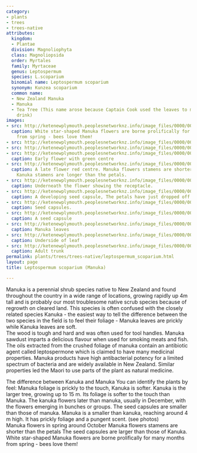 ```yaml
---
category:
- plants
- trees
- trees-native
attributes:
  kingdom:
  - Plantae
  division: Magnoliophyta
  class: Magnoliopsida
  order: Myrtales
  family: Myrtaceae
  genus: Leptospermum
  species: L.scoparium
  binomial name: Leptospermum scoparium
  synonym: Kunzea scoparium
  common name:
  - New Zealand Manuka
  - Manuka
  - Tea Tree (This name arose because Captain Cook used the leaves to make a 'tea'
    drink)
images:
- src: http://ketenewplymouth.peoplesnetworknz.info/image_files/0000/0000/5873/ManukaFlowers__Leptospermum_scoparium_-dec5.jpg
  caption: White star-shaped Manuka flowers are borne prolifically for many months
    from spring - bees love them!
- src: http://ketenewplymouth.peoplesnetworknz.info/image_files/0000/0002/0754/manuka__Leptospermum__scoparium-3.JPG
- src: http://ketenewplymouth.peoplesnetworknz.info/image_files/0000/0006/9044/Leptospermum_scoparium__Manuka.JPG
- src: http://ketenewplymouth.peoplesnetworknz.info/image_files/0000/0002/6284/Leptospermum_scoparium__Manuka-002.JPG
  caption: Early flower with green centre
- src: http://ketenewplymouth.peoplesnetworknz.info/image_files/0000/0006/9039/Leptospermum_scoparium__Manuka-001.JPG
  caption: A late flower red centre. Manuka flowers stamens are shorter than the petals.
    Kanuka stamens are longer than the petals.
- src: http://ketenewplymouth.peoplesnetworknz.info/image_files/0000/0002/6289/Leptospermum_scoparium__Manuka-003.JPG
  caption: Underneath the flower showing the receptacle.
- src: http://ketenewplymouth.peoplesnetworknz.info/image_files/0000/0002/6279/Leptospermum_scoparium__Manuka-001.JPG
  caption: A developing seed capsule, The petals have just dropped off.
- src: http://ketenewplymouth.peoplesnetworknz.info/image_files/0000/0007/1964/Leptospermum_scoparium__Manuka_-002.JPG
  caption: Seed capsules.
- src: http://ketenewplymouth.peoplesnetworknz.info/image_files/0000/0002/6274/Leptospermum_scoparium__Manuka.JPG
  caption: A seed capsule
- src: http://ketenewplymouth.peoplesnetworknz.info/image_files/0000/0002/6299/Leptospermum_scoparium__Manuka-005.JPG
  caption: Manuka leaves
- src: http://ketenewplymouth.peoplesnetworknz.info/image_files/0000/0002/6304/Leptospermum_scoparium__Manuka-006.JPG
  caption: Underside of leaf
- src: http://ketenewplymouth.peoplesnetworknz.info/image_files/0000/0002/6309/Leptospermum_scoparium__Manuka-007.JPG
  caption: Adult trunk
permalink: plants/trees/trees-native/leptospermum_scoparium.html
layout: page
title: Leptospermum scoparium (Manuka)

---
```

Manuka is a perennial shrub species native to New Zealand and found throughout the country in a wide range of locations, growing rapidly up 4m tall and is probably our most troublesome native scrub species because of regrowth on cleared land. This species is often confused with the closely related species Kanuka - the easiest way to tell the difference between the two species in the field is to feel their foliage - Manuka leaves are prickly while Kanuka leaves are soft.<br>The wood is tough and hard and was often used for tool handles. Manuka sawdust imparts a delicious flavour when used for smoking meats and fish. The oils extracted from the crushed foliage of manuka contain an antibiotic agent called leptospermone which is claimed to have many medicinal properties. Manuka products have high antibacterial potency for a limited spectrum of bacteria and are widely available in New Zealand. Similar properties led the Maori to use parts of the plant as natural medicine.

The difference between Kanuka and Manuka
You can identify the plants by feel: Manuka foliage is prickly to the touch, Kanuka is softer.
Kanuka is the larger tree, growing up to 15 m.
Its foliage is softer to the touch than Manuka.
The kanuka flowers later than manuka, usually in December, with the flowers emerging in bunches or groups.
The seed capsules are smaller than those of manuka.
Manuka is a smaller than kanuka, reaching around 4 m high. 
It has prickly foliage and a pungent scent. (see photos) <br>Manuka flowers in spring around October  Manuka flowers stamens are shorter than the petals
The seed capsules are larger than those of Kanuka.
White star-shaped Manuka flowers are borne prolifically for many months from spring - bees love them!
